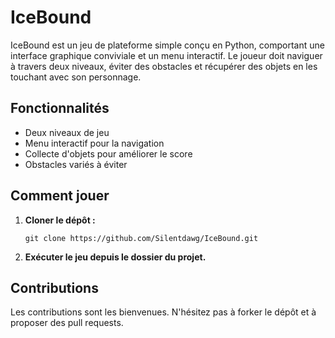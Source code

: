 # IceBound

IceBound est un jeu de plateforme simple conçu en Python, comportant une interface graphique conviviale et un menu interactif. Le joueur doit naviguer à travers deux niveaux, éviter des obstacles et récupérer des objets en les touchant avec son personnage.

## Fonctionnalités

- Deux niveaux de jeu
- Menu interactif pour la navigation
- Collecte d'objets pour améliorer le score
- Obstacles variés à éviter

## Comment jouer

1. **Cloner le dépôt :**
   ```
   git clone https://github.com/Silentdawg/IceBound.git
   ```

2. **Exécuter le jeu depuis le dossier du projet.**

## Contributions

Les contributions sont les bienvenues. N'hésitez pas à forker le dépôt et à proposer des pull requests.

